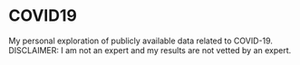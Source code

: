 # COVID19
My personal exploration of publicly available data related to COVID-19. DISCLAIMER: I am not an expert and my results are not vetted by an expert.
